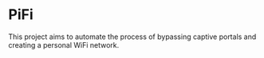 # PiFi
This project aims to automate the process of bypassing captive portals and creating a personal WiFi network.
